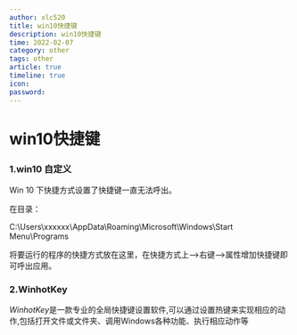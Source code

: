 ```yaml
---
author: xlc520
title: win10快捷键
description: win10快捷键
time: 2022-02-07
category: other
tags: other
article: true
timeline: true
icon: 
password: 
---
```


# win10快捷键

### 1.win10 自定义

Win 10 下快捷方式设置了快捷键一直无法呼出。

在目录：

C:\Users\xxxxxx\AppData\Roaming\Microsoft\Windows\Start Menu\Programs

将要运行的程序的快捷方式放在这里，在快捷方式上-->右键-->属性增加快捷键即可呼出应用。



### 2.WinhotKey

*WinhotKey*是一款专业的全局快捷键设置软件,可以通过设置热键来实现相应的动作,包括打开文件或文件夹、调用Windows各种功能、执行相应动作等

